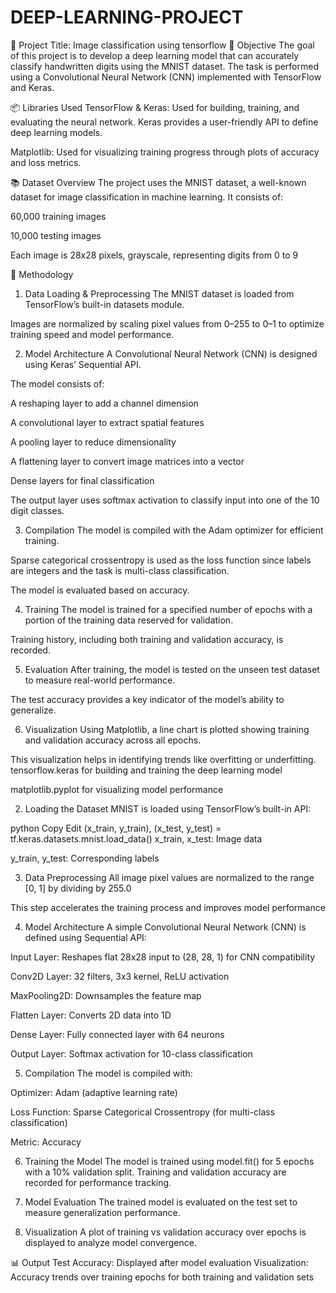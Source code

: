 # DEEP-LEARNING-PROJECT
📝 Project Title: Image classification using tensorflow
🎯 Objective
The goal of this project is to develop a deep learning model that can accurately classify handwritten digits using the MNIST dataset. The task is performed using a Convolutional Neural Network (CNN) implemented with TensorFlow and Keras.

📦 Libraries Used
TensorFlow & Keras: Used for building, training, and evaluating the neural network. Keras provides a user-friendly API to define deep learning models.

Matplotlib: Used for visualizing training progress through plots of accuracy and loss metrics.

📚 Dataset Overview
The project uses the MNIST dataset, a well-known dataset for image classification in machine learning. It consists of:

60,000 training images

10,000 testing images

Each image is 28x28 pixels, grayscale, representing digits from 0 to 9

🧠 Methodology
1. Data Loading & Preprocessing
The MNIST dataset is loaded from TensorFlow’s built-in datasets module.

Images are normalized by scaling pixel values from 0–255 to 0–1 to optimize training speed and model performance.

2. Model Architecture
A Convolutional Neural Network (CNN) is designed using Keras’ Sequential API.

The model consists of:

A reshaping layer to add a channel dimension

A convolutional layer to extract spatial features

A pooling layer to reduce dimensionality

A flattening layer to convert image matrices into a vector

Dense layers for final classification

The output layer uses softmax activation to classify input into one of the 10 digit classes.

3. Compilation
The model is compiled with the Adam optimizer for efficient training.

Sparse categorical crossentropy is used as the loss function since labels are integers and the task is multi-class classification.

The model is evaluated based on accuracy.

4. Training
The model is trained for a specified number of epochs with a portion of the training data reserved for validation.

Training history, including both training and validation accuracy, is recorded.

5. Evaluation
After training, the model is tested on the unseen test dataset to measure real-world performance.

The test accuracy provides a key indicator of the model’s ability to generalize.

6. Visualization
Using Matplotlib, a line chart is plotted showing training and validation accuracy across all epochs.

This visualization helps in identifying trends like overfitting or underfitting.
tensorflow.keras for building and training the deep learning model

matplotlib.pyplot for visualizing model performance

2. Loading the Dataset
MNIST is loaded using TensorFlow’s built-in API:

python
Copy
Edit
(x_train, y_train), (x_test, y_test) = tf.keras.datasets.mnist.load_data()
x_train, x_test: Image data

y_train, y_test: Corresponding labels

3. Data Preprocessing
All image pixel values are normalized to the range [0, 1] by dividing by 255.0

This step accelerates the training process and improves model performance

4. Model Architecture
A simple Convolutional Neural Network (CNN) is defined using Sequential API:

Input Layer: Reshapes flat 28x28 input to (28, 28, 1) for CNN compatibility

Conv2D Layer: 32 filters, 3x3 kernel, ReLU activation

MaxPooling2D: Downsamples the feature map

Flatten Layer: Converts 2D data into 1D

Dense Layer: Fully connected layer with 64 neurons

Output Layer: Softmax activation for 10-class classification

5. Compilation
The model is compiled with:

Optimizer: Adam (adaptive learning rate)

Loss Function: Sparse Categorical Crossentropy (for multi-class classification)

Metric: Accuracy

6. Training the Model
The model is trained using model.fit() for 5 epochs with a 10% validation split. Training and validation accuracy are recorded for performance tracking.

7. Model Evaluation
The trained model is evaluated on the test set to measure generalization performance.

8. Visualization
A plot of training vs validation accuracy over epochs is displayed to analyze model convergence.

📊 Output
Test Accuracy: Displayed after model evaluation
Visualization: Accuracy trends over training epochs for both training and validation sets

